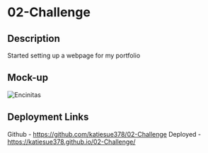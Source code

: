 # 02-Challenge

## Description
Started setting up a webpage for my portfolio

## Mock-up
![Encinitas](Images/IMG_3079.png)

## Deployment Links
Github - https://github.com/katiesue378/02-Challenge
Deployed - https://katiesue378.github.io/02-Challenge/

